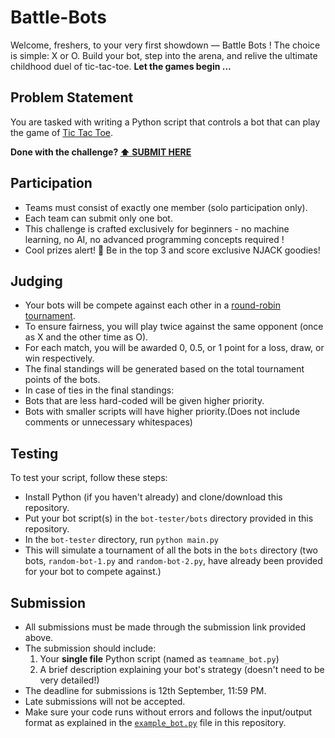 # Battle-Bots
Welcome, freshers, to your very first showdown — Battle Bots ! The choice is simple: X or O. Build your bot, step into the arena, and relive the ultimate childhood duel of tic-tac-toe.
**Let the games begin ...**

## Problem Statement

You are tasked with writing a Python script that controls a bot that can play the game of [Tic Tac Toe](https://share.google/ZTG2AqZcQriS03w26).

**Done with the challenge? [⬆️ SUBMIT HERE]()**

## Participation

* Teams must consist of exactly one member (solo participation only).
* Each team can submit only one bot.
* This challenge is crafted exclusively for beginners - no machine learning, no AI, no advanced programming concepts required !
* Cool prizes alert! 🎁 Be in the top 3 and score exclusive NJACK goodies!

## Judging

* Your bots will be compete against each other in a [round-robin tournament](https://en.wikipedia.org/wiki/Round-robin_tournament).
* To ensure fairness, you will play twice against the same opponent (once as X and the other time as O).
* For each match, you will be awarded 0, 0.5, or 1 point for a loss, draw, or win respectively.
* The final standings will be generated based on the total tournament points of the bots.
* In case of ties in the final standings:
* Bots that are less hard-coded will be given higher priority.
* Bots with smaller scripts will have higher priority.(Does not include comments or unnecessary whitespaces)

## Testing

To test your script, follow these steps:

* Install Python (if you haven't already) and clone/download this repository.
* Put your bot script(s) in the `bot-tester/bots` directory provided in this repository.
* In the `bot-tester` directory, run `python main.py`
* This will simulate a tournament of all the bots in the `bots` directory (two bots, `random-bot-1.py` and `random-bot-2.py`, have already been provided for your bot to compete against.)

## Submission

* All submissions must be made through the submission link provided above.
* The submission should include:
  1. Your **single file** Python script (named as `teamname_bot.py`)
  2. A brief description explaining your bot's strategy (doesn't need to be very detailed!)
* The deadline for submissions is 12th September, 11:59 PM.
* Late submissions will not be accepted.
* Make sure your code runs without errors and follows the input/output format as explained in the [`example_bot.py`](https://github.com/King-MCML06/Battle-Bots/blob/main/example-bot.py) file in this repository.
